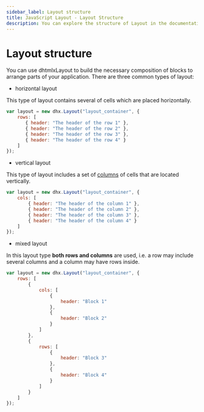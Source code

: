 ```yaml
---
sidebar_label: Layout structure
title: JavaScript Layout - Layout Structure 
description: You can explore the structure of Layout in the documentation of the DHTMLX JavaScript UI library. Browse developer guides and API reference, try out code examples and live demos, and download a free 30-day evaluation version of DHTMLX Suite 7.
---
```


# Layout structure

You can use dhtmlxLayout to build the necessary composition of blocks to arrange parts of your application. There are three common types of layout:

- horizontal layout

This type of layout contains several [](layout/api/layout_rows_config.md) of cells which are placed horizontally.

~~~js
var layout = new dhx.Layout("layout_container", {                                  
	rows: [
       { header: "The header of the row 1" },
       { header: "The header of the row 2" },
       { header: "The header of the row 3" },
       { header: "The header of the row 4" }
    ]                                        
});
~~~

- vertical layout

This type of layout includes a set of [columns](layout/api/layout_cols_config.md) of cells that are located vertically. 

~~~js
var layout = new dhx.Layout("layout_container", {   
	cols: [
		{ header: "The header of the column 1" },
		{ header: "The header of the column 2" },
		{ header: "The header of the column 3" },
        { header: "The header of the column 4" }
	]
});
~~~

- mixed layout

In this layout type **both rows and columns** are used, i.e. a row may include several columns and a column may have rows inside.

~~~js
var layout = new dhx.Layout("layout_container", {   
	rows: [
        {
            cols: [
                {
                    header: "Block 1"                        
                },
                {
                    header: "Block 2"               
                }
            ]
        },
        {
            rows: [
                {
                    header: "Block 3"                                       
                },
                {
                    header: "Block 4"                                                
                }
            ]
        }
    ]
});
~~~
